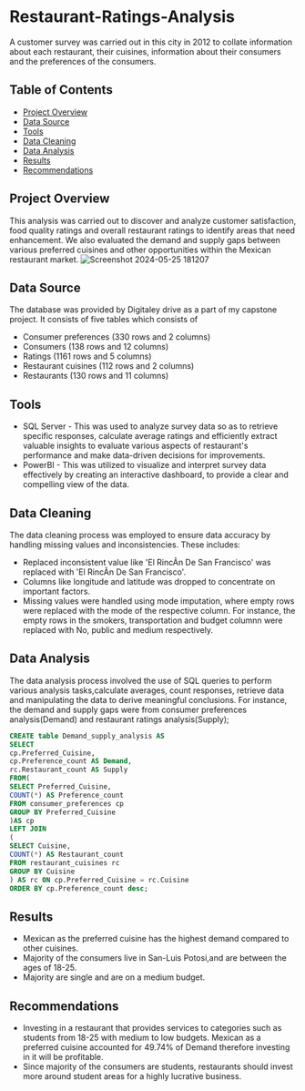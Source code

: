# Restaurant-Ratings-Analysis
 A customer survey was carried out in this city in 2012 to collate information about each restaurant, their cuisines, information about their consumers and the preferences of the consumers. 

## Table of Contents
- [Project Overview](#project-overview)
- [Data Source](#data-source)
- [Tools](#tools)
- [Data Cleaning](#data-cleaning)
- [Data Analysis](#data-analysis)
- [Results](#results)
- [Recommendations](#recommendations)

 ## Project Overview
 This analysis was carried out to discover and analyze customer satisfaction, food quality ratings and overall restaurant ratings to identify areas that need enhancement. We also evaluated the demand and supply gaps between various preferred cuisines and other opportunities within the Mexican restaurant market.
 ![Screenshot 2024-05-25 181207](https://github.com/Judie01/Mexico-Restaurant-Ratings/assets/170753574/9dd4cffe-59de-4df8-a29e-874e6360b59a)

 

## Data Source
The database was provided by Digitaley drive as a part of my capstone project. It consists of five tables which consists of
- Consumer preferences (330 rows and 2 columns)
- Consumers (138 rows and 12 columns)
- Ratings (1161 rows and 5 columns)
- Restaurant cuisines (112 rows and 2 columns)
- Restaurants (130 rows and 11 columns)

## Tools
- SQL Server - This was used to analyze survey data so as to retrieve specific responses, calculate average ratings and efficiently extract valuable insights to evaluate various aspects of restaurant's performance and make data-driven decisions for improvements.
- PowerBI - This was utilized to visualize and interpret survey data effectively by creating an interactive dashboard, to provide a clear and compelling view of the data.

## Data Cleaning
The data cleaning process was employed to ensure data accuracy by handling missing values and inconsistencies. These includes:
- Replaced inconsistent value like 'El RincÃn De San Francisco' was replaced with 'El RincÃn De San Francisco'.
- Columns like longitude and latitude was dropped to concentrate on important factors.
- Missing values were handled using mode imputation, where empty rows were replaced with the mode of the respective column. For instance, the empty rows in the smokers, transportation and budget columnn were replaced with No, public and medium respectively.

## Data Analysis
The data analysis process involved the use of SQL queries to perform various analysis tasks,calculate averages, count responses, retrieve data and manipulating the data to derive meaningful conclusions. For instance, the demand and supply gaps were from consumer preferences analysis(Demand) and restaurant ratings analysis(Supply);
```sql
CREATE table Demand_supply_analysis AS
SELECT 
cp.Preferred_Cuisine,
cp.Preference_count AS Demand,
rc.Restaurant_count AS Supply
FROM(
SELECT Preferred_Cuisine,
COUNT(*) AS Preference_count
FROM consumer_preferences cp
GROUP BY Preferred_Cuisine
)AS cp
LEFT JOIN
(
SELECT Cuisine,
COUNT(*) AS Restaurant_count
FROM restaurant_cuisines rc
GROUP BY Cuisine
) AS rc ON cp.Preferred_Cuisine = rc.Cuisine
ORDER BY cp.Preference_count desc;
```

## Results
- Mexican as the preferred cuisine has the highest demand compared to other cuisines.
- Majority of the consumers live in San-Luis Potosi,and are between the ages of 18-25.
- Majority are single and are on a medium budget.

## Recommendations
- Investing in a restaurant that provides services to categories such as students from 18-25 with medium to low budgets. ﻿Mexican as a preferred cuisine accounted for 49.74% of Demand therefore investing in it will be profitable.
- Since majority of the consumers are students, restaurants should invest more around student areas for a highly lucrative business.










  
















  

